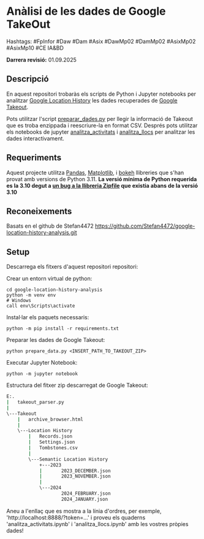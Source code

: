 # Anàlisi de les dades de Google TakeOut

Hashtags: #FpInfor #Daw #Dam #Asix #DawMp02 #DamMp02 #AsixMp02 #AsixMp10 #CE IA&BD

<b>Darrera revisió:</b> 01.09.2025

## Descripció

En aquest repositori trobaràs els scripts de Python i Jupyter notebooks per analitzar [Google Location History](https://support.google.com/accounts/answer/4388034?hl=en) les dades recuperades de [Google Takeout](https://takeout.google.com/settings/takeout). 

Pots utilitzar l'script [preparar_dades.py](preparar_dades.py) per llegir la informació de Takeout que es troba enzippada i reescriure-la en format CSV. Després pots utilitzar els notebooks de jupyter [analitza_activitats](analitza_activitats.ipynb) i [analitza_llocs](analitza_llocs.ipynb) per analitzar les dades interactivament.

## Requeriments

Aquest projecte utilitza [Pandas](https://pandas.pydata.org/), [Matplotlib](https://matplotlib.org/), i [bokeh](https://bokeh.org) llibreries que s'han provat amb versions de Python 3.11. **La versió mínima de Python requerida es la 3.10 degut a [un bug a la llibreria Zipfile](https://bugs.python.org/issue40564) que existia abans de la versió 3.10**

## Reconeixements

Basats en el github de Stefan4472 https://github.com/Stefan4472/google-location-history-analysis.git

## Setup

Descarrega els fitxers d'aquest repositori repositori:

Crear un entorn virtual de python:

```shell
cd google-location-history-analysis
python -m venv env
# Windows
call env\Scripts\activate
```

Instal·lar els paquets necessaris:

```shell
python -m pip install -r requirements.txt
```

Preparar les dades de Google Takeout:

```shell
python prepare_data.py <INSERT_PATH_TO_TAKEOUT_ZIP>
```

Executar Jupyter Notebook:

```shell
python -m jupyter notebook
```


Estructura del fitxer zip descarregat de Google Takeout:

```bash
E:.
|   takeout_parser.py
|
\---Takeout
    |   archive_browser.html
    |
    \---Location History
        |   Records.json
        |   Settings.json
        |   Tombstones.csv
        |
        \---Semantic Location History
            +---2023
            |       2023_DECEMBER.json
            |       2023_NOVEMBER.json
            |
            \---2024
                    2024_FEBRUARY.json
                    2024_JANUARY.json
```

Aneu a l'enllaç que es mostra a la línia d'ordres, per exemple, 'http://localhost:8888/?token=...' i proveu els quaderns 'analitza_activitats.ipynb' i 'analitza_llocs.ipynb' amb les vostres pròpies dades!
